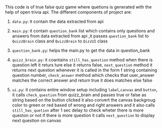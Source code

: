 This code is of true false quiz game where quetions is generated with the help of open trivia api. The different components of project are:

1. `data.py`: it contain the data extracted from api

2. `main.py`: it contain `question_bank` list which contains only questions and answers from data extracted from api ,it passes `question_bank` list to `QuizzBrain` class and `QuizzBrain` to `QizzUI` class

3. `question_bank.py`: helps the main.py to get the data in question_bank

4. `quizz_brain.py`: it coantains `still_has_question` method when there is question left it returs ture else it returns false, `next_question` method it returns next question whenever it is called in the form f string containing question number, `check_answer` method which checks that user_answer matches the correct answer and return true it does matches else false

5. `ui.py`: it contains entire window setup including `label`,`canvas` and `button`, it calls `check_question` from quizz_brain and passes true or false as string based on the button clicked it also convert the canvas backgroug color to green or red based of wrong and right answers and it also calls `still_has_quetion` after 1 sec delay to check wheter there is more queston or not if there is more question it calls `next_question` to display next question on canvas
